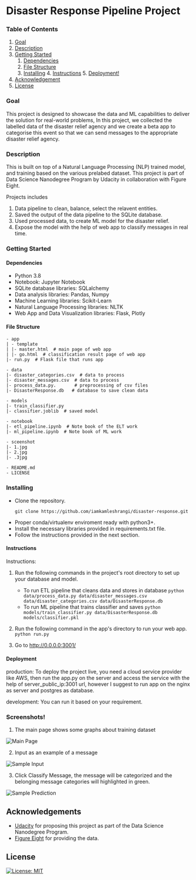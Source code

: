 # Disaster Response Pipeline Project

### Table of Contents
1. [Goal](#goal)
2. [Description](#description)
3. [Getting Started](#getting_started)
	1. [Dependencies](#dependencies)
	2. [File Structure](#file_structure)
	3. [Installing](#installation)
        4. [Instructions](#instructions)
        5. [Deployment!](#production)
4. [Acknowledgement](#acknowledgement)
5. [License](#license)

<a name="goal"></a>
### Goal
This project is designed to showcase the data and ML capabilities to deliver the solution for real-world problems, In this project, we collected the labelled data of the disaster relief agency and we create a beta app to categorise this event so that we can send messages to the appropriate disaster relief agency. 

<a name="description"></a>
### Description
This is built on top of a Natural Language Processing (NLP) trained model, and training based on the various prelabed dataset. This project is part of Data Science Nanodegree Program by Udacity in collaboration with Figure Eight.

Projects includes 
1. Data pipeline to clean, balance, select the relavent entities.
2. Saved the output of the data pipeline to the SQLite database.
3. Used processed data, to create ML model for the disaster relief.
4. Expose the model with the help of web app to classify messages in real time.

<a name="getting_started"></a>
### Getting Started
<a name="dependencies"></a>
#### Dependencies
* Python 3.8
* Notebook: Jupyter Notebook
* SQLite database libraries: SQLalchemy
* Data analysis libraries: Pandas, Numpy
* Machine Learning libraries: Scikit-Learn
* Natural Language Processing libraries: NLTK
* Web App and Data Visualization libraries: Flask, Plotly

<a name="file_structure"></a>
#### File Structure
```
- app
| - template
| |- master.html  # main page of web app
| |- go.html  # classification result page of web app
|- run.py  # Flask file that runs app

- data
|- disaster_categories.csv  # data to process 
|- disaster_messages.csv  # data to process
|- process_data.py.       # preprocessing of csv files
|- DisasterResponse.db   # database to save clean data

- models
|- train_classifier.py
|- classifier.joblib  # saved model 

- notebook
|- etl_pipeline.ipynb  # Note book of the ELT work
|- ml_pipeline.ipynb  # Note book of ML work

- sceenshot
|- 1.jpg
|- 2.jpg
|- .3jpg

- README.md
- LICENSE
```


<a name="installation"></a>
### Installing
* Clone the repository.
    ```
    git clone https://github.com/iamkamleshrangi/disaster-response.git
    ```
* Proper conda/virtualenv enviroment ready with python3+.
* Install the necessary libraries provided in requirements.txt file.
* Follow the instructions provided in the next section.


<a name="instructions"></a>
#### Instructions

Instructions:
1. Run the following commands in the project's root directory to set up your database and model.

    - To run ETL pipeline that cleans data and stores in database
        `python data/process_data.py data/disaster_messages.csv data/disaster_categories.csv data/DisasterResponse.db`
    - To run ML pipeline that trains classifier and saves
        `python models/train_classifier.py data/DisasterResponse.db models/classifier.pkl`
	
2. Run the following command in the app's directory to run your web app.
    `python run.py`

3. Go to http://0.0.0.0:3001/

<a name="production"></a>
#### Deployment
production: To deploy the project live, you need a cloud service provider like AWS, then run the app.py on the server and access the service with the help of server_public_ip:3001 url, however I suggest to run app on the nginx as server and postgres as database. 

development: You can run it based on your requirement.

### Screenshots!

1. The main page shows some graphs about training dataset

![Main Page](screenshots/1.jpg)

2. Input as an example of a message

![Sample Input](screenshots/2.jpg)

3. Click Classify Message, the message will be categorized and the belonging message categories will highlighted in green.

![Sample Prediction](screenshots/3.jpg)


<a name="acknowledgements"></a>
## Acknowledgements
* [Udacity](https://www.udacity.com/) for proposing this project as part of the Data Science Nanodegree Program.
* [Figure Eight](https://www.figure-eight.com/) for providing the data.
<a name="license"></a>

## License
[![License: MIT](https://img.shields.io/badge/License-MIT-yellow.svg)](https://opensource.org/licenses/MIT)


